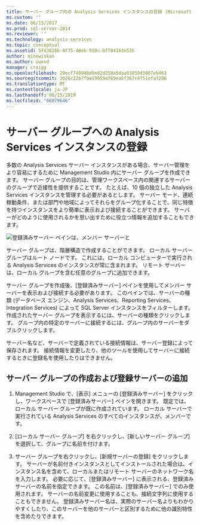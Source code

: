 ```yaml
---
title: サーバー グループ内の Analysis Services インスタンスの登録 |Microsoft Docs
ms.custom: ''
ms.date: 06/13/2017
ms.prod: sql-server-2014
ms.reviewer: ''
ms.technology: analysis-services
ms.topic: conceptual
ms.assetid: 5fd3826b-8f75-48eb-910c-bf784163e53b
author: minewiskan
ms.author: owend
manager: craigg
ms.openlocfilehash: 29ecf740948d9e02d258a5daa03859d3867eb463
ms.sourcegitcommit: 3026c22b7fba19059a769ea5f367c4f51efaf286
ms.translationtype: MT
ms.contentlocale: ja-JP
ms.lasthandoff: 06/15/2019
ms.locfileid: "66079646"
---
```

# <a name="register-an-analysis-services-instance-in-a-server-group"></a>サーバー グループへの Analysis Services インスタンスの登録
  多数の Analysis Services サーバー インスタンスがある場合、サーバー管理をより容易にするために Management Studio 内にサーバー グループを作成できます。 サーバー グループの目的は、管理ワークスペース内の関連するサーバーのグループで近接性を提供することです。 たとえば、10 個の独立した Analysis Services インスタンスを管理する必要があるとします。 サーバー モード、連続稼動条件、または部門や地域によってそれらをグループ化することで、同じ特徴を持つインスタンスをより簡単に表示および接続することができます。 サーバーがどのように使用されるかを思い出すために役立つ情報を追加することもできます。  
  
 ![登録済みサーバー ペインは、メンバー サーバーと](../media/ssas-ssms-registerserver.gif "とメンバー サーバーの登録済みサーバー ウィンドウ")  
  
 サーバー グループは、階層構造で作成することができます。 ローカル サーバー グループはルート ノードです。 これには、ローカル コンピューターで実行される Analysis Services のインスタンスが常に含まれます。 リモート サーバーは、ローカル グループを含む任意のグループに追加できます。  
  
 サーバー グループを作成後、[登録済みサーバー] ペインを使用してメンバー サーバーを表示および接続する必要があります。 このペインでは、サーバーの種類 (データベース エンジン、Analysis Services、Reporting Services、Integration Services) によって SQL Server インスタンスをフィルターします。 作成されたサーバー グループを表示するには、サーバーの種類をクリックします。 グループ内の特定のサーバーに接続するには、グループ内のサーバーをダブルクリックします。  
  
 サーバー名など、サーバーで定義されている接続情報は、サーバー登録によって保存されます。 接続情報を変更したり、他のツールを使用してサーバーに接続するときに登録名を使用したりはできません。  
  
## <a name="create-a-server-group-and-add-registered-servers"></a>サーバー グループの作成および登録サーバーの追加  
  
1.  Management Studio で、[表示] メニューの [登録済みサーバー] をクリックし、ワークスペースで [登録済みサーバー] ペインを開きます。 既定では、ローカル サーバー グループが既に作成されています。 ローカル サーバーで実行されている Analysis Services のすべてのインスタンスが、メンバーです。  
  
2.  [ローカル サーバー グループ] を右クリックし、[新しいサーバー グループ] を選択して、グループに名前を付けます。  
  
3.  サーバー グループを右クリックし、[新規サーバーの登録] をクリックします。 サーバーが名前付きインスタンスとしてインストールされた場合は、インスタンス名を含めて、ローカルまたはリモート サーバーのネットワーク名を入力します。 必要に応じて、[登録済みサーバー] に表示される、登録済みサーバーの名前を指定できます。 この名前は、[登録済みサーバー] でのみ使用されます。 サーバーの名前変更に使用することも、接続文字列に使用することもできません。 登録済みサーバー名は、実際のサーバー名よりもわかりやすくしたり、このサーバーを他のサーバーと区別するために他の識別特性を含めたりできます。  
  
  
